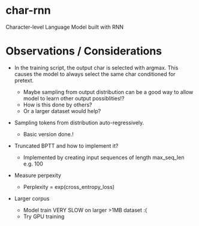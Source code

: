 # char-rnn
Character-level Language Model built with RNN


# Observations / Considerations

* In the training script, the output char is selected with argmax. This causes the model to always select the same char conditioned for pretext. 
    * Maybe sampling from output distribution can be a good way to allow model to learn other output possiblities!? 
    * How is this done by others?
    * Or a larger dataset would help?

* Sampling tokens from distribution auto-regressively.
    * Basic version done.!

* Truncated BPTT and how to implement it?
    * Implemented by creating input sequences of length max_seq_len e.g. 100

* Measure perpexity
    * Perplexity = exp(cross_entropy_loss)

* Larger corpus
    * Model train VERY SLOW on larger >1MB dataset :(
    * Try GPU training







